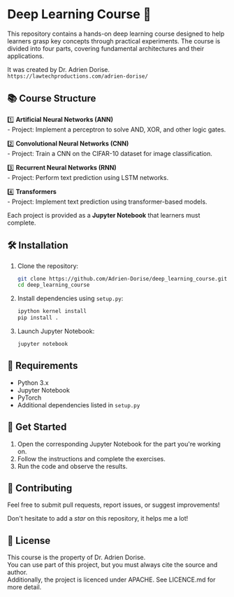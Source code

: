    # Deep Learning Course 🚀

   This repository contains a hands-on deep learning course designed to help learners grasp key concepts through practical experiments. The course is divided into four parts, covering fundamental architectures and their applications.   

      
   It was created by Dr. Adrien Dorise.   
   `https://lawtechproductions.com/adrien-dorise/`


   ## 📚 Course Structure

   1️⃣ **Artificial Neural Networks (ANN)**  
      - Project: Implement a perceptron to solve AND, XOR, and other logic gates.

   2️⃣ **Convolutional Neural Networks (CNN)**  
      - Project: Train a CNN on the CIFAR-10 dataset for image classification.

   3️⃣ **Recurrent Neural Networks (RNN)**  
      - Project: Perform text prediction using LSTM networks.

   4️⃣ **Transformers**  
      - Project: Implement text prediction using transformer-based models.

   Each project is provided as a **Jupyter Notebook** that learners must complete.

   ## 🛠 Installation

   1. Clone the repository:  
      ```bash
      git clone https://github.com/Adrien-Dorise/deep_learning_course.git
      cd deep_learning_course
      ```  
   2. Install dependencies using `setup.py`:  
      ```bash
      ipython kernel install
      pip install .
      ```  
   3. Launch Jupyter Notebook:  
      ```bash
      jupyter notebook
      ```  

   ## 📌 Requirements

   - Python 3.x  
   - Jupyter Notebook  
   - PyTorch 
   - Additional dependencies listed in `setup.py`  

   ## 🚀 Get Started

   1. Open the corresponding Jupyter Notebook for the part you're working on.  
   2. Follow the instructions and complete the exercises.  
   3. Run the code and observe the results.  

   ## 🤝 Contributing

   Feel free to submit pull requests, report issues, or suggest improvements!  

   Don't hesitate to add a *star* on this repository, it helps me a lot!

   ## 📜 License

   This course is the property of Dr. Adrien Dorise.    
   You can use part of this project, but you must always cite the source and author.   
   Additionally, the project is licenced under APACHE. See LICENCE.md for more detail.  
